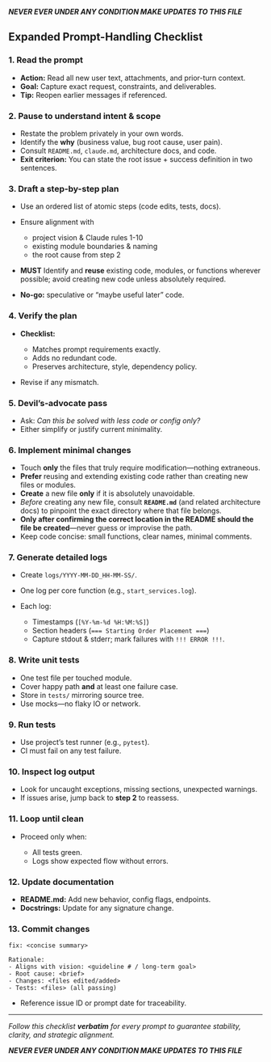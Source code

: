 ***NEVER EVER UNDER ANY CONDITION MAKE UPDATES TO THIS FILE***

## Expanded Prompt-Handling Checklist

### 1. Read the prompt

* **Action:** Read all new user text, attachments, and prior-turn context.
* **Goal:** Capture exact request, constraints, and deliverables.
* **Tip:** Reopen earlier messages if referenced.

### 2. Pause to understand intent & scope

* Restate the problem privately in your own words.
* Identify the **why** (business value, bug root cause, user pain).
* Consult `README.md`, `claude.md`, architecture docs, and code.
* **Exit criterion:** You can state the root issue + success definition in two sentences.

### 3. Draft a step-by-step plan

* Use an ordered list of atomic steps (code edits, tests, docs).
* Ensure alignment with

  * project vision & Claude rules 1-10
  * existing module boundaries & naming
  * the root cause from step 2
* **MUST** Identify and **reuse** existing code, modules, or functions wherever possible; avoid creating new code unless absolutely required.
* **No-go:** speculative or “maybe useful later” code.

### 4. Verify the plan

* **Checklist:**

  * Matches prompt requirements exactly.
  * Adds no redundant code.
  * Preserves architecture, style, dependency policy.
* Revise if any mismatch.

### 5. Devil’s-advocate pass

* Ask: *Can this be solved with less code or config only?*
* Either simplify or justify current minimality.

### 6. Implement minimal changes

* Touch **only** the files that truly require modification—nothing extraneous.
* **Prefer** reusing and extending existing code rather than creating new files or modules.
* **Create** a new file **only** if it is absolutely unavoidable.
* *Before* creating any new file, consult **`README.md`** (and related architecture docs) to pinpoint the exact directory where that file belongs.
* **Only after confirming the correct location in the README should the file be created**—never guess or improvise the path.
* Keep code concise: small functions, clear names, minimal comments.

### 7. Generate detailed logs

* Create `logs/YYYY-MM-DD_HH-MM-SS/`.
* One log per core function (e.g., `start_services.log`).
* Each log:

  * Timestamps (`[%Y-%m-%d %H:%M:%S]`)
  * Section headers (`=== Starting Order Placement ===`)
  * Capture stdout & stderr; mark failures with `!!! ERROR !!!`.

### 8. Write unit tests

* One test file per touched module.
* Cover happy path **and** at least one failure case.
* Store in `tests/` mirroring source tree.
* Use mocks—no flaky IO or network.

### 9. Run tests

* Use project’s test runner (e.g., `pytest`).
* CI must fail on any test failure.

### 10. Inspect log output

* Look for uncaught exceptions, missing sections, unexpected warnings.
* If issues arise, jump back to **step 2** to reassess.

### 11. Loop until clean

* Proceed only when:

  * All tests green.
  * Logs show expected flow without errors.

### 12. Update documentation

* **README.md:** Add new behavior, config flags, endpoints.
* **Docstrings:** Update for any signature change.

### 13. Commit changes

```text
fix: <concise summary>

Rationale:
- Aligns with vision: <guideline # / long-term goal>
- Root cause: <brief>
- Changes: <files edited/added>
- Tests: <files> (all passing)
```

* Reference issue ID or prompt date for traceability.

---

*Follow this checklist **verbatim** for every prompt to guarantee stability, clarity, and strategic alignment.*




***NEVER EVER UNDER ANY CONDITION MAKE UPDATES TO THIS FILE***